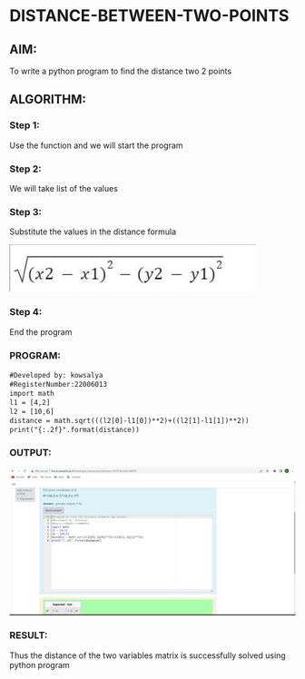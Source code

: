 # DISTANCE-BETWEEN-TWO-POINTS

## AIM:
To write a python program to find the distance two 2 points
## ALGORITHM:
### Step 1: 
Use the function and we will start the program
### Step 2:
We will take list of the values 
### Step 3: 
Substitute the values in the distance formula 

 ![formula](./images/formula.jpg)
 
### Step 4: 
End the program
### PROGRAM:
```
#Developed by: kowsalya
#RegisterNumber:22006013
import math 
l1 = [4,2]
l2 = [10,6]
distance = math.sqrt(((l2[0]-l1[0])**2)+((l2[1]-l1[1])**2))
print("{:.2f}".format(distance))

```  
### OUTPUT:
![OUTPUT](./images/disvariable1.png)

### RESULT:
Thus the distance of the two variables matrix is successfully solved using python program
